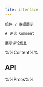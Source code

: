 ```yaml
---
file: interface
---
```


`````
组件 / 数据展示

# 评论 Comment

展示评论信息
`````

%%Content%%

## API

%%Props%%
